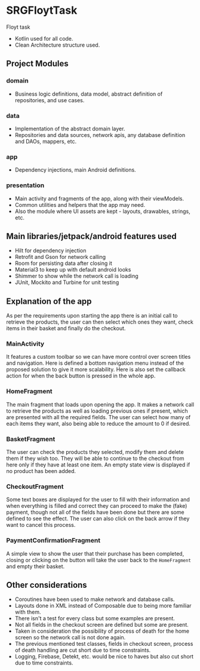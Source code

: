 # SRGFloytTask

Floyt task

* Kotlin used for all code.
* Clean Architecture structure used.

## Project Modules

### domain

* Business logic definitions, data model, abstract definition of repositories, and use cases.

### data

* Implementation of the abstract domain layer.
* Repositories and data sources, network apis, any database definition and DAOs, mappers, etc.

### app

* Dependency injections, main Android definitions.

### presentation

* Main activity and fragments of the app, along with their viewModels.
* Common utilities and helpers that the app may need.
* Also the module where UI assets are kept - layouts, drawables, strings, etc.

## Main libraries/jetpack/android features used

* Hilt for dependency injection
* Retrofit and Gson for network calling
* Room for persisting data after closing it
* Material3 to keep up with default android looks
* Shimmer to show while the network call is loading
* JUnit, Mockito and Turbine for unit testing

## Explanation of the app

As per the requirements upon starting the app there is an initial call to retrieve the products, the
user can then select which ones they want, check items in their basket and finally do the checkout.

### MainActivity

It features a custom toolbar so we can have more control over screen titles and navigation. Here is
defined a bottom navigation menu instead of the proposed solution to give it more scalability.
Here is also set the callback action for when the back button is pressed in the whole app.

### HomeFragment

The main fragment that loads upon opening the app. It makes a network call to retrieve the products
as well as loading previous ones if present, which are presented with all the required fields. The
user can select how many of each items they want, also being able to reduce the amount to 0 if
desired.

### BasketFragment

The user can check the products they selected, modify them and delete them if they wish too. They
will be able to continue to the checkout from here only if they have at least one item. An empty
state view is displayed if no product has been added.

### CheckoutFragment

Some text boxes are displayed for the user to fill with their information and when everything is
filled and correct they can proceed to make the (fake) payment, though not all of the fields have
been done but there are some defined to see the effect. The user can also click on the back arrow if
they want to cancel this process.

### PaymentConfirmationFragment

A simple view to show the user that their purchase has been completed, closing or clicking on the
button will take the user back to the `HomeFragment` and empty their basket.

## Other considerations

* Coroutines have been used to make network and database calls.
* Layouts done in XML instead of Composable due to being more familiar with them.
* There isn't a test for every class but some examples are present.
* Not all fields in the checkout screen are defined but some are present.
* Taken in consideration the possibility of process of death for the home screen so the network call
  is not done again.
* The previous mentioned test classes, fields in checkout screen, process of death handling are cut
  short due to time constraints.
* Logging, Firebase, Detekt, etc. would be nice to haves but also cut short due to time constraints.
